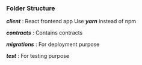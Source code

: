 ### Folder Structure

**_client_** : React frontend app
Use **_yarn_** instead of npm

**_contracts_** : Contains contracts

**_migrations_** : For deployment purpose

**_test_** : For testing purpose
